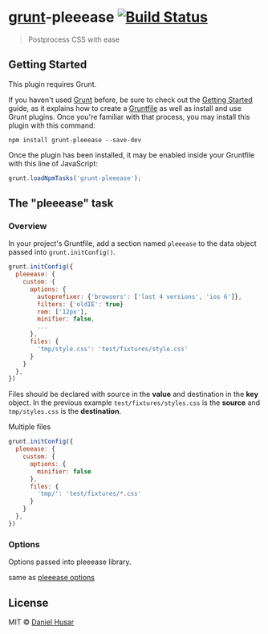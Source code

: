# [grunt](http://gruntjs.com/)-pleeease [![Build Status](https://secure.travis-ci.org/danielhusar/grunt-pleeease.svg?branch=master)](http://travis-ci.org/danielhusar/grunt-pleeease)

> Postprocess CSS with ease

## Getting Started
This plugin requires Grunt.

If you haven't used [Grunt](http://gruntjs.com/) before, be sure to check out the [Getting Started](http://gruntjs.com/getting-started) guide, as it explains how to create a [Gruntfile](http://gruntjs.com/sample-gruntfile) as well as install and use Grunt plugins. Once you're familiar with that process, you may install this plugin with this command:

```shell
npm install grunt-pleeease --save-dev
```

Once the plugin has been installed, it may be enabled inside your Gruntfile with this line of JavaScript:

```js
grunt.loadNpmTasks('grunt-pleeease');
```

## The "pleeease" task

### Overview
In your project's Gruntfile, add a section named `pleeease` to the data object passed into `grunt.initConfig()`.

```js
grunt.initConfig({
  pleeease: {
    custom: {
      options: {
        autoprefixer: {'browsers': ['last 4 versions', 'ios 6']},
        filters: {'oldIE': true}
        rem: ['12px'],
        minifier: false,
        ...
      },
      files: {
        'tmp/style.css': 'test/fixtures/style.css'
      }
    }
  },
})
```

Files should be declared with source in the **value** and destination in the **key** object. In the previous example `test/fixtures/styles.css` is the **source** and `tmp/styles.css` is the **destination**.

Multiple files
```js
grunt.initConfig({
  pleeease: {
    custom: {
      options: {
        minifier: false
      },
      files: {
        'tmp/': 'test/fixtures/*.css'
      }
    }
  },
})
```

### Options

Options passed into pleeease library.

same as [pleeease options](http://pleeease.io/docs/#features)

## License

MIT © [Daniel Husar](https://github.com/danielhusar)
